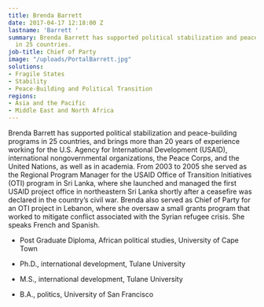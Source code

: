 ```yaml
---
title: Brenda Barrett
date: 2017-04-17 12:18:00 Z
lastname: 'Barrett '
summary: Brenda Barrett has supported political stabilization and peace-building programs
  in 25 countries.
job-title: Chief of Party
image: "/uploads/PortalBarrett.jpg"
solutions:
- Fragile States
- Stability
- Peace-Building and Political Transition
regions:
- Asia and the Pacific
- Middle East and North Africa
---
```


Brenda Barrett has supported political stabilization and peace-building programs in 25 countries, and brings more than 20 years of experience working for the U.S. Agency for International Development (USAID), international nongovernmental organizations, the Peace Corps, and the United Nations, as well as in academia. From 2003 to 2005 she served as the Regional Program Manager for the USAID Office of Transition Initiatives (OTI) program in Sri Lanka, where she launched and managed the first USAID project office in northeastern Sri Lanka shortly after a ceasefire was declared in the country’s civil war. Brenda also served as Chief of Party for an OTI project in Lebanon, where she oversaw a small grants program that worked to mitigate conflict associated with the Syrian refugee crisis. She speaks French and Spanish.

* Post Graduate Diploma, African political studies, University of Cape Town

* Ph.D., international development, Tulane University

* M.S., international development, Tulane University

* B.A., politics, University of San Francisco